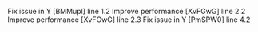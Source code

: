 Fix issue in Y [BMMupl] line 1.2
Improve performance [XvFGwG] line 2.2
Improve performance [XvFGwG] line 2.3
Fix issue in Y [PmSPW0] line 4.2
